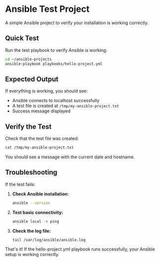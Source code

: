 # Ansible Test Project

A simple Ansible project to verify your installation is working correctly.

## Quick Test

Run the test playbook to verify Ansible is working:

```bash
cd ~/ansible-projects
ansible-playbook playbooks/hello-project.yml
```

## Expected Output

If everything is working, you should see:
- Ansible connects to localhost successfully
- A test file is created at `/tmp/my-ansible-project.txt`
- Success message displayed

## Verify the Test

Check that the test file was created:

```bash
cat /tmp/my-ansible-project.txt
```

You should see a message with the current date and hostname.

## Troubleshooting

If the test fails:

1. **Check Ansible installation:**
   ```bash
   ansible --version
   ```

2. **Test basic connectivity:**
   ```bash
   ansible local -m ping
   ```

3. **Check the log file:**
   ```bash
   tail /var/log/ansible/ansible.log
   ```

That's it! If the hello-project.yml playbook runs successfully, your Ansible setup is working correctly.

